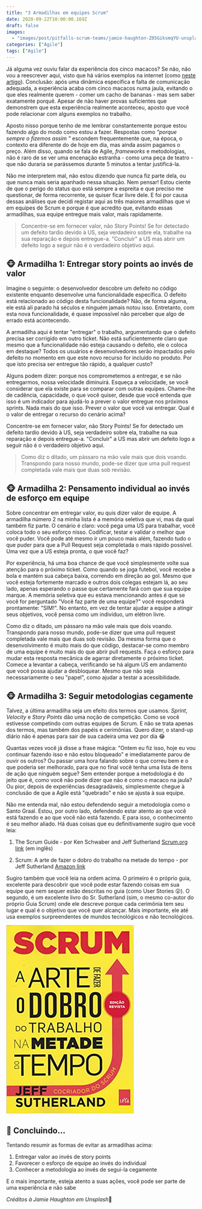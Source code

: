```yaml
---
title: "3 Armadilhas em equipes Scrum"
date: 2020-09-22T10:00:00.169Z
draft: false
images:
  - "images/post/pitfalls-scrum-teams/jamie-haughton-Z05GiksmqYU-unsplash.jpg"
categories: ["Agile"]
tags: ["Agile"]
---
```


Já alguma vez ouviu falar da experiência dos cinco macacos? Se não, não vou a reescrever aqui, visto que há vários exemplos na internet (como [neste artigo](https://atitudereflexiva.wordpress.com/2020/04/02/a-experiencia-dos-cinco-macacos/)). Conclusão: após uma dinâmica específica e falta de comunicação adequada, a experiência acaba com cinco macacos numa jaula, evitando o que eles realmente querem - comer um cacho de bananas - mas sem saber exatamente porquê. Apesar de não haver provas suficientes que demonstrem que esta experiência realmente aconteceu, aposto que você pode relacionar com alguns exemplos no trabalho.

Aposto nisso porque tenho de me lembrar constantemente porque estou fazendo algo do modo como estou a fazer. Respostas como _"porque sempre o fizemos assim "_ escondem frequentemente que, na época, o contexto era diferente do de hoje em dia, mas ainda assim pagamos o preço. Além disso, quando se fala de Agile, _frameworks_ e metodologias, não é raro de se ver uma encenação estranha - como uma peça de teatro - que não duraria se parássemos durante 5 minutos a tentar justificá-la.

Não me interpretem mal, não estou dizendo que nunca fiz parte dela, ou que nunca mais seria apanhado nessa situação. Nem pensar! Estou ciente de que o perigo do status quo está sempre a espreita e que preciso me questionar, de forma recorrente, se quiser ficar livre dele. E foi por causa dessas análises que decidi registar aqui as três maiores armadilhas que vi em equipes de Scrum e porque é que acredito que, evitando essas armadilhas, sua equipe entregue mais valor, mais rapidamente.

> Concentre-se em fornecer valor, não Story Points! Se for detectado um defeito tardio devido à US, seja verdadeiro sobre ela, trabalhe na sua reparação e depois entregue-a. "Concluir" a US mas abrir um defeito logo a seguir não é o verdadeiro objetivo aqui.

## 🐵 Armadilha 1: Entregar story points ao invés de valor

Imagine o seguinte: o desenvolvedor descobre um defeito no código existente enquanto desenvolve uma funcionalidade específica. O defeito está relacionado ao código desta funcionalidade? Não, de forma alguma, ele está ali parado há séculos e ninguém jamais notou isso. Entretanto, com esta nova funcionalidade, é quase impossível não perceber que algo de errado está acontecendo.

A armadilha aqui é tentar "entregar" o trabalho, argumentando que o defeito precisa ser corrigido em outro ticket. Não está suficientemente claro que mesmo que a funcionalidade não esteja causando o defeito, ele o coloca em destaque? Todos os usuários e desenvolvedores serão impactados pelo defeito no momento em que este novo recurso for incluído no produto. Por que isto precisa ser entregue tão rápido, a qualquer custo?

Alguns podem dizer: porque nos comprometemos a entregar, e se não entregarmos, nossa velocidade diminuirá. Esqueça a velocidade, se você considerar que ela existe para se comparar com outras equipes. Chame-lhe de cadência, capacidade, o que você quiser, desde que você entenda que isso é um indicador para ajudá-lo a prever o valor entregue nos próximos sprints. Nada mais do que isso. Prever o valor que você vai entregar. Qual é o valor de entregar o recurso do cenário acima?

Concentre-se em fornecer valor, não Story Points! Se for detectado um defeito tardio devido à US, seja verdadeiro sobre ela, trabalhe na sua reparação e depois entregue-a. "Concluir" a US mas abrir um defeito logo a seguir não é o verdadeiro objetivo aqui.

> Como diz o ditado, um pássaro na mão vale mais que dois voando. Transpondo para nosso mundo, pode-se dizer que uma pull request completada vale mais que duas sob revisão.

## 🐵 Armadilha 2: Pensamento individual ao invés de esforço em equipe

Sobre concentrar em entregar valor, eu quis dizer valor de equipe. A armadilha número 2 na minha lista é a memória seletiva que vi, mas da qual também fiz parte. O cenário é claro: você pega uma US para trabalhar, você coloca todo o seu esforço nisso. Codificar, testar e validar o melhor que você puder. Você pode até mesmo ir um pouco mais além, fazendo tudo o que puder para que a Pull Request seja completada o mais rápido possível. Uma vez que a US esteja pronta, o que você faz?

Por experiência, há uma boa chance de que você simplesmente volte sua atenção para o próximo ticket. Como quando se joga futebol, você recebe a bola e mantém sua cabeça baixa, correndo em direção ao gol. Mesmo que você esteja fortemente marcado e outros dois colegas estejam lá, ao seu lado, apenas esperando o passe que certamente fará com que sua equipe marque. A memória seletiva que eu estava mencionando antes é que se você for perguntado "Você faz parte de uma equipe?" você responderá prontamente: "SIM!". No entanto, em vez de tentar ajudar a equipe a atingir seus objetivos, você pensa como um indivíduo, um elétron livre.

Como diz o ditado, um pássaro na mão vale mais que dois voando. Transpondo para nosso mundo, pode-se dizer que uma pull request completada vale mais que duas sob revisão. Da mesma forma que o desenvolvimento é muito mais do que código, destacar-se como membro de uma equipe é muito mais do que abrir pull requests. Faça o esforço para mudar esta resposta mecânica de agarrar diretamente o próximo ticket. Comece a levantar a cabeça, verificando se há algum US em andamento que você possa ajudar a desbloquear. Mesmo que não seja necessariamente o seu "papel", como ajudar a testar a acessibilidade.

## 🐵 Armadilha 3: Seguir metodologias cegamente

Talvez, a última armadilha seja um efeito dos termos que usamos. _Sprint_, _Velocity_ e _Story Points_ dão uma noção de competição. Como se você estivesse competindo com outras equipes de Scrum. E não se trata apenas dos termos, mas também dos papéis e cerimônias. Quero dizer, o stand-up diário não é apenas para sair de sua cadeira uma vez por dia 😂

Quantas vezes você já disse a frase mágica: "Ontem eu fiz isso, hoje eu vou continuar fazendo isso e não estou bloqueado" e imediatamente parou de ouvir os outros? Ou passar uma hora falando sobre o que correu bem e o que poderia ser melhorado, para que no final você tenha uma lista de itens de ação que ninguém segue? Sem entender porque a metodologia é do jeito que é, como você não pode dizer que não é como o macaco na jaula? Ou pior, depois de experiências desagradáveis, simplesmente chegue à conclusão de que a Agile está "quebrado" e não se ajusta à sua equipe.

Não me entenda mal, não estou defendendo seguir a metodologia como o Santo Graal. Estou, por outro lado, defendendo estar atento ao que você está fazendo e ao que você não está fazendo. E para isso, o conhecimento é seu melhor aliado. Há duas coisas que eu definitivamente sugiro que você leia:

1. The Scrum Guide - por Ken Schwaber and Jeff Sutherland [Scrum.org link](https://www.scrum.org/resources/scrum-guide) (em inglês)

2. Scrum: A arte de fazer o dobro do trabalho na metade do tempo - por Jeff Sutherland [Amazon link](https://www.amazon.com.br/Scrum-Fazer-Dobro-Trabalho-Metade/dp/8544104517)

Sugiro também que você leia na ordem acima. O primeiro é o próprio guia, excelente para descobrir que você pode estar fazendo coisas em sua equipe que nem sequer estão descritas no guia (como User Stories 😮). O segundo, é um excelente livro do Sr. Sutherland (sim, o mesmo co-autor do próprio Guia Scrum) onde ele descreve porque cada cerimônia tem seu lugar e qual é o objetivo que você quer alcançar. Mais importante, ele até usa exemplos surpreendentes de mundos tecnológicos e não tecnológicos.

![Scrum: A arte de fazer o dobro do trabalho na metade do tempo](scrum-book-pt.jpg)

## 🍌 Concluindo...

Tentando resumir as formas de evitar as armadilhas acima:

1. Entregar valor ao invés de story points
2. Favorecer o esforço de equipe ao invés do individual
3. Conhecer a metodologia ao invés de segui-la cegamente

E o mais importante, esteja atento a suas ações, você pode ser parte de uma experiência e não sabe

*Créditos à Jamie Haughton em Unsplash*🙈
